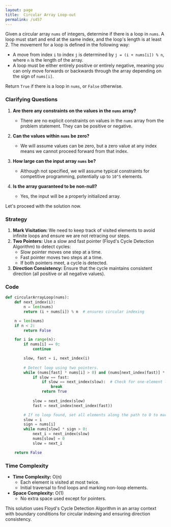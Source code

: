 ```yaml
---
layout: page
title:  Circular Array Loop-out
permalink: /s457
---
```


Given a circular array `nums` of integers, determine if there is a loop in `nums`. A loop must start and end at the same index, and the loop's length is at least 2. The movement for a loop is defined in the following way:
- A move from index `i` to index `j` is determined by `j = (i + nums[i]) % n`, where `n` is the length of the array.
- A loop must be either entirely positive or entirely negative, meaning you can only move forwards or backwards through the array depending on the sign of `nums[i]`.

Return `True` if there is a loop in `nums`, or `False` otherwise.

### Clarifying Questions

1. **Are there any constraints on the values in the `nums` array?**
   - There are no explicit constraints on values in the `nums` array from the problem statement. They can be positive or negative.

2. **Can the values within `nums` be zero?**
   - We will assume values can be zero, but a zero value at any index means we cannot proceed forward from that index.

3. **How large can the input array `nums` be?**
   - Although not specified, we will assume typical constraints for competitive programming, potentially up to `10^5` elements.

4. **Is the array guaranteed to be non-null?**
   - Yes, the input will be a properly initialized array.

Let's proceed with the solution now.

### Strategy

1. **Mark Visitation:** We need to keep track of visited elements to avoid infinite loops and ensure we are not retracing our steps.
2. **Two Pointers:** Use a slow and fast pointer (Floyd's Cycle Detection Algorithm) to detect cycles:
   - Slow pointer moves one step at a time.
   - Fast pointer moves two steps at a time.
   - If both pointers meet, a cycle is detected.
3. **Direction Consistency:** Ensure that the cycle maintains consistent direction (all positive or all negative values).

### Code

```python
def circularArrayLoop(nums):
    def next_index(i):
        n = len(nums)
        return (i + nums[i]) % n  # ensures circular indexing

    n = len(nums)
    if n < 2:
        return False

    for i in range(n):
        if nums[i] == 0:
            continue

        slow, fast = i, next_index(i)
        
        # Detect loop using two pointers.
        while (nums[fast] * nums[i] > 0) and (nums[next_index(fast)] * nums[i] > 0):
            if slow == fast:
                if slow == next_index(slow):  # Check for one-element loop
                    break
                return True
                
            slow = next_index(slow)
            fast = next_index(next_index(fast))

        # If no loop found, set all elements along the path to 0 to mark them.
        slow = i
        sign = nums[i]
        while nums[slow] * sign > 0:
            next_i = next_index(slow)
            nums[slow] = 0
            slow = next_i

    return False
```

### Time Complexity

- **Time Complexity:** O(n)
  - Each element is visited at most twice.
  - Initial traversal to find loops and marking non-loop elements.
- **Space Complexity:** O(1)
  - No extra space used except for pointers.

This solution uses Floyd's Cycle Detection Algorithm in an array context with boundary conditions for circular indexing and ensuring direction consistency.